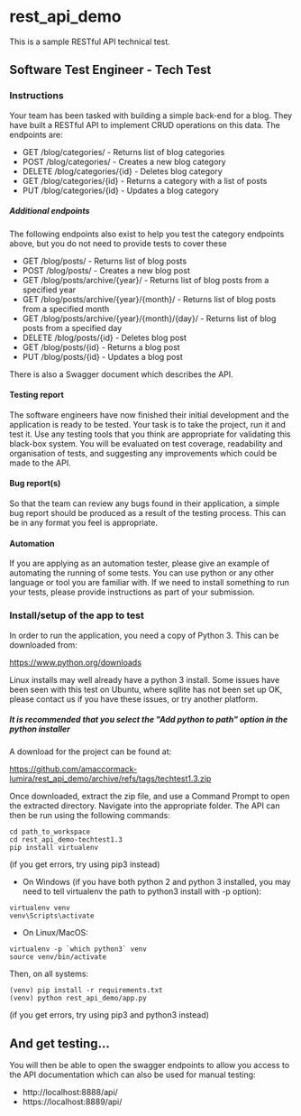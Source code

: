rest_api_demo
=============

This is a sample RESTful API technical test.

## Software Test Engineer - Tech Test

### Instructions

Your team has been tasked with building a simple back-end for a blog. They have built a RESTful API to implement CRUD operations on this data. The endpoints are:

* GET /blog/categories/ - Returns list of blog categories
* POST /blog/categories/ - Creates a new blog category
* DELETE /blog/categories/{id} - Deletes blog category
* GET /blog/categories/{id} - Returns a category with a list of posts
* PUT /blog/categories/{id} - Updates a blog category

##### Additional endpoints
The following endpoints also exist to help you test the category endpoints above, but you do not need to provide tests to cover these

* GET /blog/posts/ - Returns list of blog posts
* POST /blog/posts/ - Creates a new blog post
* GET /blog/posts/archive/{year}/ - Returns list of blog posts from a specified year
* GET /blog/posts/archive/{year}/{month}/ - Returns list of blog posts from a specified month
* GET /blog/posts/archive/{year}/{month}/{day}/ - Returns list of blog posts from a specified day
* DELETE /blog/posts/{id} - Deletes blog post
* GET /blog/posts/{id} - Returns a blog post
* PUT /blog/posts/{id} - Updates a blog post

There is also a Swagger document which describes the API.

#### Testing report
The software engineers have now finished their initial development and the application is ready to be tested. Your task is to take the project, run it and test it. Use any testing tools that you think are appropriate for validating this black-box system. You will be evaluated on test coverage, readability and organisation of tests, and suggesting any improvements which could be made to the API.

#### Bug report(s)

So that the team can review any bugs found in their application, a simple bug report should be produced as a result of the testing process. This can be in any format you feel is appropriate.

#### Automation

If you are applying as an automation tester, please give an example of automating the running of some tests. You can use python or any other language or tool you are familiar with. If we need to install something to run your tests, please provide instructions as part of your submission.

### Install/setup of the app to test
In order to run the application, you need a copy of Python 3. This can be downloaded from:

https://www.python.org/downloads

Linux installs may well already have a python 3 install. Some issues have been seen with this test on Ubuntu, where sqllite has not been set up OK, please contact us if you have these issues, or try another platform.

##### It is recommended that you select the "Add python to path" option in the python installer

A download for the project can be found at:

https://github.com/amaccormack-lumira/rest_api_demo/archive/refs/tags/techtest1.3.zip

Once downloaded, extract the zip file, and use a Command Prompt to open the extracted directory. Navigate into the appropriate folder. The API can then be run using the following commands:

```
cd path_to_workspace
cd rest_api_demo-techtest1.3
pip install virtualenv
```
(if you get errors, try using pip3 instead)

* On Windows (if you have both python 2 and python 3 installed, you may need to tell virtualenv the path to python3 install with -p option):
```
virtualenv venv
venv\Scripts\activate
```

* On Linux/MacOS: 
```
virtualenv -p `which python3` venv
source venv/bin/activate
```
Then, on all systems:
```
(venv) pip install -r requirements.txt
(venv) python rest_api_demo/app.py
```
(if you get errors, try using pip3 and python3 instead)

## And get testing...

You will then be able to open the swagger endpoints  to allow you access to the API documentation which can also be used for manual testing:

* http://localhost:8888/api/
* https://localhost:8889/api/

